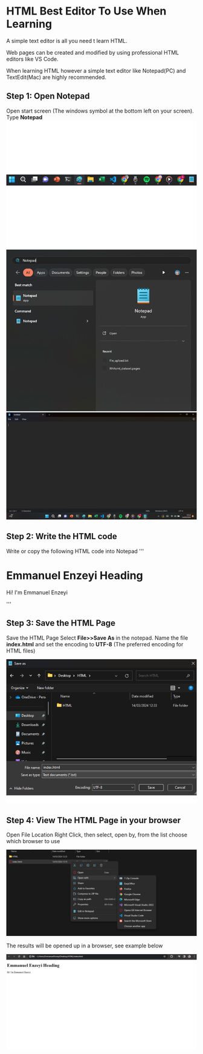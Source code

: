 # HTML Best Editor To Use When Learning
A simple text editor is all you need t learn HTML.

Web pages can be created and modified by using professional HTML editors like VS Code.

When learning HTML however a simple text editor like Notepad(PC) and TextEdit(Mac) are highly recommended.

## Step 1: Open Notepad
Open start screen (The windows symbol at the bottom left on your screen). Type **Notepad**
![](./Images/StartScreen.png)
![](./Images/NotePadSearch.png)
![](./Images/NotePadOpen.png)

## Step 2: Write the HTML code
Write or copy the following HTML code into Notepad
'''<!DOCTYPE html>
<html>
<body>
<h1>Emmanuel Enzeyi Heading</h1>
<p>Hi! I'm Emmanuel Enzeyi</p>
</body>
</html>'''

## Step 3: Save the HTML Page
Save the HTML Page
Select **File>>Save As** in the notepad.
Name the file **index.html** and set the encoding to **UTF-8** (The preferred encoding for HTML files)

![](./Images/SaveAs.png)

## Step 4: View The HTML Page in your browser
Open File Location
Right Click, then select, open by, from the list choose which browser to use

![](./Images/OpenWith.png)

The results will be opened up in a browser, see example below

![](./Images/OutPutOnBrowser.png)
